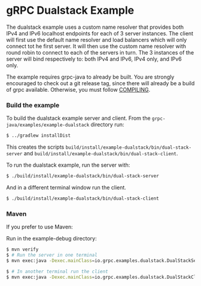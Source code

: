 # gRPC Dualstack Example

The dualstack example uses a custom name resolver that provides both IPv4 and IPv6 localhost
endpoints for each of 3 server instances. The client will first use the default name resolver and
load balancers which will only connect tot he first server.  It will then use the 
custom name resolver with round robin to connect to each of the servers in turn.  The 3 instances
of the server will bind respectively to: both IPv4 and IPv6, IPv4 only, and IPv6 only.

The example requires grpc-java to already be built. You are strongly encouraged
to check out a git release tag, since there will already be a build of grpc
available. Otherwise, you must follow [COMPILING](../../COMPILING.md).

### Build the example

To build the dualstack example server and client. From the
   `grpc-java/examples/example-dualstack` directory run:

```bash
$ ../gradlew installDist
```

This creates the scripts
`build/install/example-dualstack/bin/dual-stack-server`
 and `build/install/example-dualstack/bin/dual-stack-client`.

To run the dualstack example, run the server with:

```bash
$ ./build/install/example-dualstack/bin/dual-stack-server
```

And in a different terminal window run the client.

```bash
$ ./build/install/example-dualstack/bin/dual-stack-client
```

### Maven

If you prefer to use Maven:

Run in the example-debug directory:

```bash
$ mvn verify
$ # Run the server in one terminal
$ mvn exec:java -Dexec.mainClass=io.grpc.examples.dualstack.DualStackServer
```

```bash
$ # In another terminal run the client
$ mvn exec:java -Dexec.mainClass=io.grpc.examples.dualstack.DualStackClient
```

